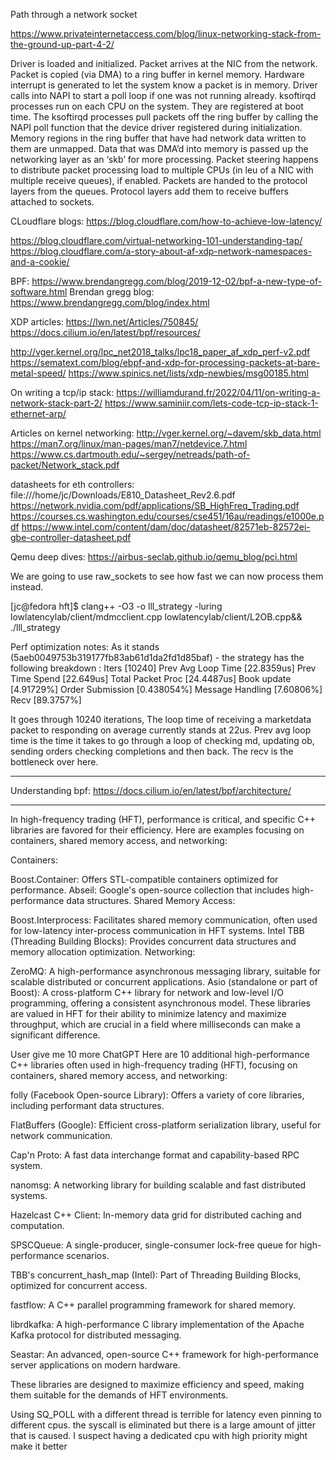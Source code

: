 Path through a network socket


https://www.privateinternetaccess.com/blog/linux-networking-stack-from-the-ground-up-part-4-2/

Driver is loaded and initialized.
Packet arrives at the NIC from the network.
Packet is copied (via DMA) to a ring buffer in kernel memory.
Hardware interrupt is generated to let the system know a packet is in memory.
Driver calls into NAPI to start a poll loop if one was not running already.
ksoftirqd processes run on each CPU on the system. They are registered at boot time. The ksoftirqd processes pull packets off the ring buffer by calling the NAPI poll function that the device driver registered during initialization.
Memory regions in the ring buffer that have had network data written to them are unmapped.
Data that was DMA’d into memory is passed up the networking layer as an ‘skb’ for more processing.
Packet steering happens to distribute packet processing load to multiple CPUs (in leu of a NIC with multiple receive queues), if enabled.
Packets are handed to the protocol layers from the queues.
Protocol layers add them to receive buffers attached to sockets.


CLoudflare blogs:
https://blog.cloudflare.com/how-to-achieve-low-latency/

https://blog.cloudflare.com/virtual-networking-101-understanding-tap/
https://blog.cloudflare.com/a-story-about-af-xdp-network-namespaces-and-a-cookie/


BPF:
https://www.brendangregg.com/blog/2019-12-02/bpf-a-new-type-of-software.html
Brendan gregg blog: https://www.brendangregg.com/blog/index.html


XDP articles:
https://lwn.net/Articles/750845/
https://docs.cilium.io/en/latest/bpf/resources/

http://vger.kernel.org/lpc_net2018_talks/lpc18_paper_af_xdp_perf-v2.pdf
https://sematext.com/blog/ebpf-and-xdp-for-processing-packets-at-bare-metal-speed/
https://www.spinics.net/lists/xdp-newbies/msg00185.html

On writing a tcp/ip stack:
https://williamdurand.fr/2022/04/11/on-writing-a-network-stack-part-2/
https://www.saminiir.com/lets-code-tcp-ip-stack-1-ethernet-arp/

Articles on kernel networking:
http://vger.kernel.org/~davem/skb_data.html
https://man7.org/linux/man-pages/man7/netdevice.7.html
https://www.cs.dartmouth.edu/~sergey/netreads/path-of-packet/Network_stack.pdf

datasheets for eth controllers:
file:///home/jc/Downloads/E810_Datasheet_Rev2.6.pdf
https://network.nvidia.com/pdf/applications/SB_HighFreq_Trading.pdf
https://courses.cs.washington.edu/courses/cse451/16au/readings/e1000e.pdf
https://www.intel.com/content/dam/doc/datasheet/82571eb-82572ei-gbe-controller-datasheet.pdf


Qemu deep dives:
https://airbus-seclab.github.io/qemu_blog/pci.html

We are going to use raw_sockets to see how fast we can now process them instead.

[jc@fedora hft]$ clang++ -O3 -o lll_strategy -luring lowlatencylab/client/mdmcclient.cpp lowlatencylab/client/L2OB.cpp&& ./lll_strategy


Perf optimization notes:
As it stands (5aeb0049753b319177fb83ab61d1da2fd1d85baf) - the strategy has the following breakdown :
Iters [10240]
Prev Avg Loop Time [22.8359us]
Prev Time Spend [22.649us]
Total Packet Proc [24.4487us]
Book update [4.91729%]
Order Submission [0.438054%]
Message Handling [7.60806%]
Recv [89.3757%]


It goes through 10240 iterations, The loop time of receiving a marketdata packet to responding on average currently stands at 22us.
Prev avg loop time is the time it takes to go through a loop of checking md, updating ob, sending orders checking completions and then back.
The recv is the bottleneck over here.

----
Understanding bpf: https://docs.cilium.io/en/latest/bpf/architecture/


----



In high-frequency trading (HFT), performance is critical, and specific C++ libraries are favored for their efficiency. Here are examples focusing on containers, shared memory access, and networking:

Containers:

Boost.Container: Offers STL-compatible containers optimized for performance.
Abseil: Google's open-source collection that includes high-performance data structures.
Shared Memory Access:

Boost.Interprocess: Facilitates shared memory communication, often used for low-latency inter-process communication in HFT systems.
Intel TBB (Threading Building Blocks): Provides concurrent data structures and memory allocation optimization.
Networking:

ZeroMQ: A high-performance asynchronous messaging library, suitable for scalable distributed or concurrent applications.
Asio (standalone or part of Boost): A cross-platform C++ library for network and low-level I/O programming, offering a consistent asynchronous model.
These libraries are valued in HFT for their ability to minimize latency and maximize throughput, which are crucial in a field where milliseconds can make a significant difference.




User
give me 10 more
ChatGPT
Here are 10 additional high-performance C++ libraries often used in high-frequency trading (HFT), focusing on containers, shared memory access, and networking:

folly (Facebook Open-source Library): Offers a variety of core libraries, including performant data structures.

FlatBuffers (Google): Efficient cross-platform serialization library, useful for network communication.

Cap'n Proto: A fast data interchange format and capability-based RPC system.

nanomsg: A networking library for building scalable and fast distributed systems.

Hazelcast C++ Client: In-memory data grid for distributed caching and computation.

SPSCQueue: A single-producer, single-consumer lock-free queue for high-performance scenarios.

TBB's concurrent_hash_map (Intel): Part of Threading Building Blocks, optimized for concurrent access.

fastflow: A C++ parallel programming framework for shared memory.

librdkafka: A high-performance C library implementation of the Apache Kafka protocol for distributed messaging.

Seastar: An advanced, open-source C++ framework for high-performance server applications on modern hardware.

These libraries are designed to maximize efficiency and speed, making them suitable for the demands of HFT environments.




Using SQ_POLL with a different thread is terrible for latency even pinning to different cpus.
the syscall is eliminated but there is a large amount of jitter that is caused.
I suspect having a dedicated cpu with high priority might make it better
